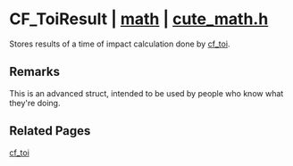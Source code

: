 # CF_ToiResult | [math](https://github.com/RandyGaul/cute_framework/blob/master/docs/math_readme.md) | [cute_math.h](https://github.com/RandyGaul/cute_framework/blob/master/include/cute_math.h)

Stores results of a time of impact calculation done by [cf_toi](https://github.com/RandyGaul/cute_framework/blob/master/docs/math/cf_toi.md).

## Remarks

This is an advanced struct, intended to be used by people who know what they're doing.

## Related Pages

[cf_toi](https://github.com/RandyGaul/cute_framework/blob/master/docs/math/cf_toi.md)  
